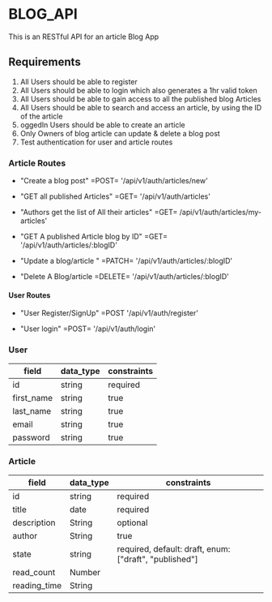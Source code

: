 # BLOG_API 
This is an RESTful API for an article Blog App

## Requirements
1. All Users should be able to register 
2. All Users should be able to login which also generates a 1hr valid token
3. All Users should be able to gain access to all the published blog Articles
4. All Users should be able to search and access an article, by using the ID of the article
5. oggedIn Users should be able to create an article
6. Only Owners of blog article can update & delete a blog post
7. Test authentication for user and article routes

### Article Routes
 - "Create a blog post"  =POST= '/api/v1/auth/articles/new'


 - "GET all published Articles" =GET= '/api/v1/auth/articles'


 - "Authors get the list of All their articles" =GET= /api/v1/auth/articles/my-articles' 

 - "GET A published Article blog by ID" =GET= '/api/v1/auth/articles/:blogID'
 

 - "Update a blog/article "  =PATCH= '/api/v1/auth/articles/:blogID'

 - "Delete A Blog/article  =DELETE= '/api/v1/auth/articles/:blogID'



#### User Routes
 - "User Register/SignUp" =POST '/api/v1/auth/register'

 - "User login" =POST=  '/api/v1/auth/login'
 
 
 ### User
| field  |  data_type | constraints  |
|---|---|---|
|  id |  string |  required |
|  first_name | string  |  true|
|  last_name  |  string |  true  |
|  email     | string  |  true |
|  password |   string |  true  |


### Article
| field  |  data_type | constraints  |
|---|---|---|
|  id |  string |  required |
|  title |  date |  required |
|  description | String  |  optional   |
|  author  |  String |  true 
|  state |  string |  required, default: draft, enum: ["draft", "published"] |
|read_count | Number | 
|reading_time | String



